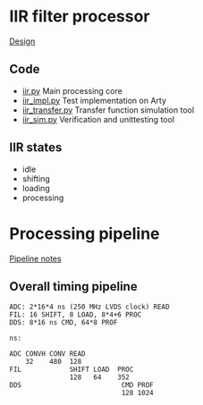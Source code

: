 # IIR filter processor

[Design](https://github.com/m-labs/sinara/wiki/UrukulNovogornyServo)

## Code

* [iir.py](iir.py) Main processing core
* [iir_impl.py](iir_impl.py) Test implementation on Arty
* [iir_transfer.py](irr_transfer.py) Transfer function simulation tool
* [iir_sim.py](iir_sim.py) Verification and unittesting tool

## IIR states

* idle
* shifting
* loading
* processing

# Processing pipeline

[Pipeline notes](pipeline.ods)

## Overall timing pipeline

```
ADC: 2*16*4 ns (250 MHz LVDS clock) READ
FIL: 16 SHIFT, 8 LOAD, 8*4+6 PROC
DDS: 8*16 ns CMD, 64*8 PROF

ns:

ADC CONVH CONV READ
    32    480  128
FIL            SHIFT LOAD  PROC
               128   64    352
DDS                         CMD PROF
                            128 1024
```
